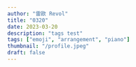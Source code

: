 ```yaml
---
author: "雷歐 Revol"
title: "0320"
date: 2023-03-20
description: "tags test"
tags: ["emoji", "arrangement", "piano"]
thumbnail: "/profile.jpeg"
draft: false
---
```

